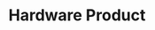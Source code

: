 ---
title: Hardware Product
position: 2.2
type: 
description: Hardware information in Technopedia is classified by product and model. 
content_markdown: |-
  You query the hardware product to get the product name and other details.
  To get information about specifications for the harware model, you must query the hardware model node.
  You use the `HAS_A` relationship between the nodes to get a combination of product and model data.

  `MATCH (n:HARDWARE_PRODUCT) RETURN n LIMIT 25`
  {: .info}
  
  <br>
  The following image shows the hardware nodes, relationships, and relevant connections. <br>
    
  ![API Image](/images/hardware.png){:class="img-responsive"} <br>

  #### Query Examples <br>
    
  To use the MATCH statements in the following examples, you append the MATCH statement to the following tql endpoint and make a GET request from a API client or use cURL. <br>
  
  `https://v6-1.technopedia.com/tql?q=<MATCH Statement>`
    


left_code_blocks:
  - code_block: |
      MATCH (n:HARDWARE_PRODUCT) 
      RETURN n.product, n.desupported_flag

      RESPONSE SAMPLE
      
      { 
        "results": [
            {
                "n.desupported_flag": null,
                "n.product": "Express5800/A1080a Series"
            },
            {
                "n.desupported_flag": null,
                "n.product": "Phaser 3125 (Networked)"
            {
                "n.desupported_flag": "TRUE",
                "n.product": "ProLiant BL460c G6 Server Blade"
            },    
                        {
                "n.desupported_flag": null,
                "n.product": "Pro 3010 Desktop PC"
            },
            {
                "n.desupported_flag": null,
                "n.product": "Essentio Series"
            },
            {
                "n.desupported_flag": null,
                "n.product": "DX100 Series"
            },
            {
                "n.desupported_flag": null,
                "n.product": "500 Series Notebook PC"
            },
            {
                "n.desupported_flag": null,
                "n.product": "ThinkCentre A51"
            },
            {
                "n.desupported_flag": null,
                "n.product": "3Com OfficeConnect Cable/DSL Gateway"
            }
        ]
      {    
            

    title: Example one
    language: javascript

    
  - code_block: >-
      MATCH (product:HARDWARE_PRODUCT)<-[:HAS_A]-(model:HARDWARE_MODEL) 
      RETURN  product, model


      RESPONSE SAMPLE

      {  
        "results": [
            {
                "model.cpu_sockets": 4,
                "model.cpu_url": "http://www.necam.com/docs/?id=6ee81afc-8691-484e-9549-b21b83f6302e",
                "model.created_at": "2010-04-23 11:31:47",
                "model.date_introduced": "3/30/2010",
                "model.desupported_flag": null,
                "model.max_non_operating_humidity": null,
                "model.max_non_operating_temp": null,
                "model.max_operating_temp": null,
                "model.min_non_operating_humidity": null,
                "model.min_non_operating_temp": null,
                "model.min_operating_temp": null,
                "model.model": "A1080a-S",
                "model.modified_at": "2013-10-18 16:54:07",
                "model.technopedia_id": "807bd3dc-2100-4116-a4e2-cbf741e725d4",
                "product.create_date": null,
                "product.desupported_flag": null,
                "product.modified_at": "2011-03-16 09:46:45",
                "product.product": "Express5800/A1080a Series",
                "product.technopedia_id": "f6d32439-001b-4ca7-abb1-cd7627086ade"
            },
            {
                "model.cpu_sockets": 8,
                "model.cpu_url": "http://www.necam.com/docs/?id=6ee81afc-8691-484e-9549-b21b83f6302e",
                "model.created_at": "2010-04-23 11:32:43",
                "model.date_introduced": "3/30/2010",
                "model.desupported_flag": null,
                "model.max_non_operating_humidity": null,
                "model.max_non_operating_temp": null,
                "model.max_operating_temp": null,
                "model.min_non_operating_humidity": null,
                "model.min_non_operating_temp": null,
                "model.min_operating_temp": null,
                "model.model": "A1080a-E",
                "model.modified_at": "2013-10-18 16:54:22",
                "model.technopedia_id": "5cb93d0e-63d0-43eb-89d8-7d1d25ff4ce5",
                "product.create_date": null,
                "product.desupported_flag": null,
                "product.modified_at": "2011-03-16 09:46:45",
                "product.product": "Express5800/A1080a Series",
                "product.technopedia_id": "f6d32439-001b-4ca7-abb1-cd7627086ade"
            }
       ]
      {  
    title: Example two
    language: javascript
  - code_block: |-
      MATCH (hw:HARDWARE_PRODUCT)-[a:BELONGS_TO]->(cat_2:CATEGORY_2)-[e:BELONGS_TO]->(cat_1:CATEGORY_1)-[y:BELONGS_TO]->(cat_group:CATEGORY_GROUP) 
      RETURN hw, cat_2, cat_1, cat_group 
      LIMIT 2

      RESPONSE SAMPLE
      {  
         "results": [
        {
            "cat_1.cat_taxonomy2012_id": null,
            "cat_1.description": "The process of preserving the landscape clean, safe, and 
             attractive.",
            "cat_1.label": "Landscape Maintenance",
            "cat_1.technopedia_id": "ef2864c2-4215-4ee7-b373-d6054560cca9",
            "cat_2.cat_taxonomy2012_id": null,
            "cat_2.cat_taxonomy2012_parent_id": null,
            "cat_2.description": "A group of devices that is designed to maintain and protect the 
             environment.",
            "cat_2.label": "Environmental Monitoring and Protection",
            "cat_2.technopedia_id": "56974f54-ef68-48fa-871f-efbfb6144baa",
            "cat_group.label": "Building Maintenance",
            "hw.cat_manufacturer_id": null,
            "hw.create_date": null,
            "hw.desupported_flag": null,
            "hw.modified_at": "2017-09-06 11:16:36",
            "hw.product": "Ecomar",
            "hw.technopedia_id": "f7796096-89fc-4dec-a949-15730d4915c6"
        },
        {
            "cat_1.cat_taxonomy2012_id": null,
            "cat_1.description": "The process of preserving the landscape clean, safe, and attractive.",
            "cat_1.label": "Landscape Maintenance",
            "cat_1.technopedia_id": "ef2864c2-4215-4ee7-b373-d6054560cca9",
            "cat_2.cat_taxonomy2012_id": null,
            "cat_2.cat_taxonomy2012_parent_id": null,
            "cat_2.description": "An irrigation control system is a device used to operate 
             automatic watering systems such as drip irrigation systems or lawn sprinklers.",  
            "cat_2.label": "Irrigation System",
            "cat_2.technopedia_id": "6b727766-ac35-422b-8046-6c9f17d13160",
            "cat_group.label": "Building Maintenance",
            "hw.cat_manufacturer_id": null,
            "hw.create_date": null,
            "hw.desupported_flag": null,
            "hw.modified_at": "2017-12-12 17:16:26",
            "hw.product": "SmartLine Controller",
            "hw.technopedia_id": "b60dc2ae-c262-4cbc-9baa-6df87270745f"
       }
        ]
      {       
        
    title: Example three
    language: javascript

  - code_block: |-
      MATCH (hw:HARDWARE_PRODUCT)-[a:HAS_A]->(manu:MANUFACTURER) 
      RETURN hw, manu.manufacturer

      RESPONSE SAMPLE
      {
          
        "results": [
            {
                "hw.create_date": null,
                "hw.desupported_flag": null,
                "hw.modified_at": "2011-03-16 09:46:45",
                "hw.product": "Express5800/A1080a Series",
                "hw.technopedia_id": "f6d32439-001b-4ca7-abb1-cd7627086ade",
                "manu.manufacturer": "NEC"
            },
            {
                "hw.create_date": null,
                "hw.desupported_flag": null,
                "hw.modified_at": "2011-03-21 11:22:10",
                "hw.product": "Phaser 3125 (Networked)",
                "hw.technopedia_id": "4d35ec28-0f16-4787-acca-885679265b59",
                "manu.manufacturer": "Xerox"
            },
            {
                "hw.create_date": null,
                "hw.desupported_flag": null,
                "hw.modified_at": "2017-06-01 11:29:10",
                "hw.product": "Pro 3010 Desktop PC",
                "hw.technopedia_id": "e2b8fab2-681f-48f5-8ac7-57cb7f36e97b",
                "manu.manufacturer": "Hewlett-Packard Company"
            }
        ]
      {  
        
      
        
    title: Example four
    language: javascript

  - code_block: |-
      MATCH (hardware:HARDWARE_PRODUCT)-[a:BELONGS_TO]->(cat_2:CATEGORY_2)-[e:BELONGS_TO]->(vertical:VERTICAL) 
      RETURN hardware, cat_2, vertical
      
      RESPONSE SAMPLE
      {
        "results": [
            {
                "cat_2.description": "A computer or device on a network that manages network resource",
                "cat_2.label": "Servers",
                "cat_2.technopedia_id": "195fa6b3-7d0f-4317-995f-d3c9f1ae08e7",
                "hardware.create_date": null,
                "hardware.desupported_flag": null,
                "hardware.modified_at": "2011-03-16 09:46:45",
                "hardware.product": "Express5800/A1080a Series",
                "hardware.technopedia_id": "f6d32439-001b-4ca7-abb1-cd7627086ade",
                "vertical.name": "Information and Technology",
                "vertical.short_name": "IT",
                "vertical.technopedia_id": "0be7a9ed-b538-4942-b6ce-b9243566305f"
            },
            {
                "cat_2.description": "A common type of computer printer that rapidly produces high quality text and graphics on plain paper. It employs a xerographic printing process, where image is produced by the direct scanning of a laser beam across the printer's photoreceptor",
                "cat_2.label": "Laser Printers",
                "cat_2.technopedia_id": "bcb655cc-b5ef-4915-838f-8ff68cb65cce",
                "hardware.create_date": null,
                "hardware.desupported_flag": null,
                "hardware.modified_at": "2011-03-21 11:22:10",
                "hardware.product": "Phaser 3125 (Networked)",
                "hardware.technopedia_id": "4d35ec28-0f16-4787-acca-885679265b59",
                "vertical.name": "Medical and Health Care",
                "vertical.short_name": "MD",
                "vertical.technopedia_id": "81520b3f-6ffc-42c7-afce-a25bbdc63385"
            }
        ]
      {  
    title: Example five
    language: javascript

  - code_block: |-
      curl -G -H "Authorization: Bearer b93477a9-057b-4878-a16b93477a9-057b-4878-a16f-d7f7d1f27a7af-d7f7d1f27a7a" "https://v6.technopedia.com/tql" --data-urlencode' "q=MATCH (h:HARDWARE_PRODUCT) RETURN h.product"

      
    title: cURL
    language: bash    
right_code_blocks:
  - code_block: |2
      technopedia_id
      product
      desupported_flag
      create_date
      modified_at
    title: Hardware Product Attributes
    language: bash
  - code_block: |2-
      (HARDWARE_PRODUCT)-[:HAS_A]->(MANUFACTURER)
                
      (HARDWARE_PRODUCT)-[:BELONGS_TO]->(CATEGORY_2)

      (HARDWARE_PRODUCT)-[:HAS_A]->(SUPPORT_STAGE)

      (HARDWARE_PRODUCT)-[:HAS_A]->(SUPPORT_STAGE)-[:HAS_A]->(SUPPORT_POLICY)
            
      (HARDWARE_PRODUCT)-[:HAS_A]->(CERTIFICATION)


      
      
    title: Relationships
    language: bash
---